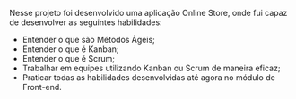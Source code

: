 Nesse projeto foi desenvolvido uma aplicação Online Store, onde fui capaz de desenvolver as seguintes habilidades:

 - Entender o que são Métodos Ágeis;
 - Entender o que é Kanban;
 - Entender o que é Scrum;
 - Trabalhar em equipes utilizando Kanban ou Scrum de maneira eficaz;
 - Praticar todas as habilidades desenvolvidas até agora no módulo de Front-end.
